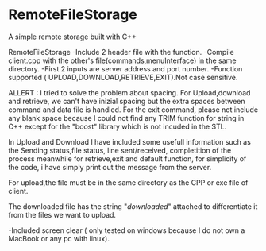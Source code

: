 # RemoteFileStorage
A simple remote storage built with C++

RemoteFileStorage
-Include 2 header file with the function.
-Compile client.cpp with the other's file(commands,menuInterface) in the same directory.
-First 2 inputs are server address and port number.
-Function supported ( UPLOAD,DOWNLOAD,RETRIEVE,EXIT).Not case sensitive.

ALLERT : I tried to solve the problem about spacing. For Upload,download and retrieve, 
we can't have inizial spacing but the extra spaces between command and data file is handled. For the exit command,
please not include any blank space because I could not find any TRIM function for string in C++ except for the 
"boost" library which is not incuded in the STL.

In Upload and Download I have included some usefull information such as the Sending status,file status, line 
sent/received, completition of the process meanwhile for retrieve,exit and default function, for simplicity of the code,
i have simply print out the message from the server.

For upload,the file must be in the same directory as the CPP or exe file of client.

The downloaded file has the string "_downloaded_" attached to differentiate it from the files we want to upload.

-Included screen clear ( only tested on windows because I do not own a MacBook or any pc with linux).

